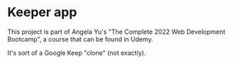 # Keeper app

This project is part of Angela Yu's "The Complete 2022 Web Development Bootcamp", a course that can be found in Udemy.

It's sort of a Google Keep "clone" (not exactly).